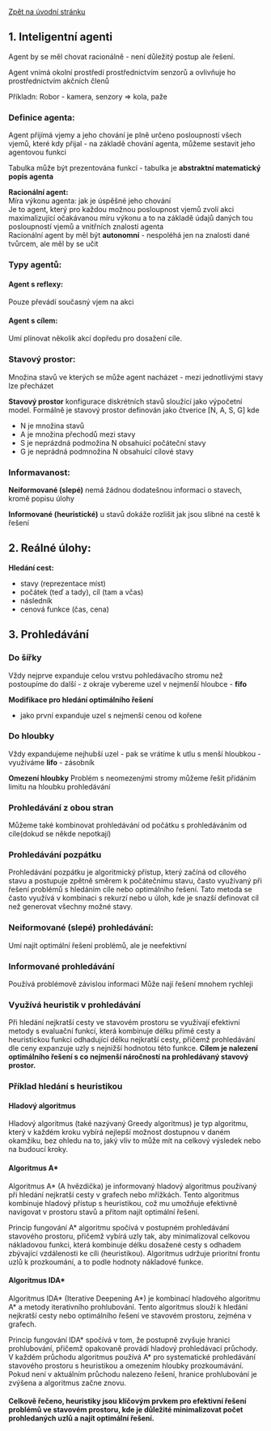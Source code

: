 [Zpět na úvodní stránku](../README.md)

## 1. Inteligentní agenti

Agent by se měl chovat racionálně - není důležitý postup ale řešení.

Agent vnímá okolní prostředí prostřednictvím senzorů a ovlivňuje ho prostřednictvím akčních členů

Příkladn: Robor - kamera, senzory => kola, paže

### Definice agenta: 

Agent přijímá vjemy a jeho chování je plně určeno posloupností všech vjemů, které kdy přijal - na základě chování agenta, můžeme sestavit jeho agentovou funkci

Tabulka může být prezentována funkcí - tabulka je **abstraktní matematický popis agenta**

**Racionální agent:**  
Míra výkonu agenta: jak je úspěšné jeho chování  
Je to agent, který pro každou možnou posloupnost vjemů zvolí akci maximalizující očakávanou míru výkonu a to na základě údajů daných tou posloupností vjemů a vnitřních znalostí agenta  
Racionální agent by měl být **autonomní** - nespoléhá jen na znalosti dané tvůrcem, ale měl by se učit

### Typy agentů:

#### Agent s reflexy: 
Pouze převádí současný vjem na akci

#### Agent s cílem: 
Umí plínovat několik akcí dopředu pro dosažení cíle.

### Stavový prostor:
Množina stavů ve kterých se může agent nacházet - mezi jednotlivými stavy lze přecházet

**Stavový prostor** konfigurace diskrétních stavů sloužící jako výpočetní model. Formálně je stavový prostor definován jako čtverice [N, A, S, G] kde
- N je množina stavů
- A je množina přechodů mezi stavy
- S je neprázdná podmožina N obsahuící počáteční stavy
- G je neprádná podmnožina N obsahuící cílové stavy

### Informavanost:
 **Neiformované (slepé)** nemá žádnou dodatešnou informaci o stavech, kromě popisu úlohy

 **Informované (heuristické)** u stavů dokáže rozlišit jak jsou slibné na cestě k řešení

 ## 2. Reálné úlohy:
 **Hledání cest:**
 - stavy (reprezentace míst)
 - počátek (teď a tady), cíl (tam a včas)
 - následník
 - cenová funkce (čas, cena)

 ## 3. Prohledávání

 ### Do šířky
 Vždy nejprve expanduje celou vrstvu pohledávacího stromu než postoupíme do další - z okraje vybereme uzel v nejmenší hloubce - **fifo**

 **Modifikace pro hledání optimálního řešení** 
 - jako první expanduje uzel s nejmenší cenou od kořene

 ### Do hloubky
 Vždy expandujeme nejhubší uzel - pak se vrátíme k utlu s menší hloubkou - využíváme **lifo** - zásobník

 **Omezení hloubky** Problém s neomezenými stromy můžeme řešit přidáním limitu na hloubku prohledávání

 ### Prohledávání z obou stran
 Můžeme také kombinovat prohledávání od počátku s prohledáváním od cíle(dokud se někde nepotkají)

 ### Prohledávání pozpátku
 Prohledávání pozpátku je algoritmický přístup, který začíná od cílového stavu a postupuje zpětně směrem k počátečnímu stavu, často využívaný při řešení problémů s hledáním cíle nebo optimálního řešení. Tato metoda se často využívá v kombinaci s rekurzí nebo u úloh, kde je snazší definovat cíl než generovat všechny možné stavy.

 ### Neiformované (slepé) prohledávání:
 Umí najít optimální řešení problémů, ale je neefektivní

 ### Informované prohledávání
 Používá problémově závislou informaci
 Může nají řešení mnohem rychleji

 ### Využívá heuristik v prohledávání
 Při hledání nejkratší cesty ve stavovém prostoru se využívají efektivní metody s evaluační funkcí, která kombinuje délku přímé cesty a heuristickou funkci odhadující délku nejkratší cesty, přičemž prohledávání dle ceny expanzuje uzly s nejnižší hodnotou této funkce. **Cílem je nalezení optimálního řešení s co nejmenší náročností na prohledávaný stavový prostor.**

 ### Příklad hledání s heuristikou

 #### Hladový algoritmus
 Hladový algoritmus (také nazývaný Greedy algoritmus) je typ algoritmu, který v každém kroku vybírá nejlepší možnost dostupnou v daném okamžiku, bez ohledu na to, jaký vliv to může mít na celkový výsledek nebo na budoucí kroky.

 #### Algoritmus A*

 Algoritmus A* (A hvězdička) je informovaný hladový algoritmus používaný při hledání nejkratší cesty v grafech nebo mřížkách. Tento algoritmus kombinuje hladový přístup s heuristikou, což mu umožňuje efektivně navigovat v prostoru stavů a přitom najít optimální řešení.

Princip fungování A* algoritmu spočívá v postupném prohledávání stavového prostoru, přičemž vybírá uzly tak, aby minimalizoval celkovou nákladovou funkci, která kombinuje délku dosažené cesty s odhadem zbývající vzdálenosti ke cíli (heuristikou). Algoritmus udržuje prioritní frontu uzlů k prozkoumání, a to podle hodnoty nákladové funkce.

#### Algoritmus IDA* 

Algoritmus IDA* (Iterative Deepening A*) je kombinací hladového algoritmu A* a metody iterativního prohlubování. Tento algoritmus slouží k hledání nejkratší cesty nebo optimálního řešení ve stavovém prostoru, zejména v grafech.

Princip fungování IDA* spočívá v tom, že postupně zvyšuje hranici prohlubování, přičemž opakovaně provádí hladový prohledávací průchody. V každém průchodu algoritmus používá A* pro systematické prohledávání stavového prostoru s heuristikou a omezením hloubky prozkoumávání. Pokud není v aktuálním průchodu nalezeno řešení, hranice prohlubování je zvýšena a algoritmus začne znovu.


#### Celkově řečeno, heuristiky jsou klíčovým prvkem pro efektivní řešení problémů ve stavovém prostoru, kde je důležité minimalizovat počet prohledaných uzlů a najít optimální řešení.